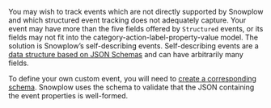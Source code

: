 You may wish to track events which are not directly supported by Snowplow and which structured event tracking does not adequately capture. Your event may have more than the five fields offered by `Structured` events, or its fields may not fit into the category-action-label-property-value model. The solution is Snowplow’s self-describing events. Self-describing events are a [data structure based on JSON Schemas](/docs/understanding-tracking-design/understanding-schemas-and-validation/index.md) and can have arbitrarily many fields.

To define your own custom event, you will need to [create a corresponding schema](/docs/understanding-tracking-design/managing-your-data-structures/index.md). Snowplow uses the schema to validate that the JSON containing the event properties is well-formed.
